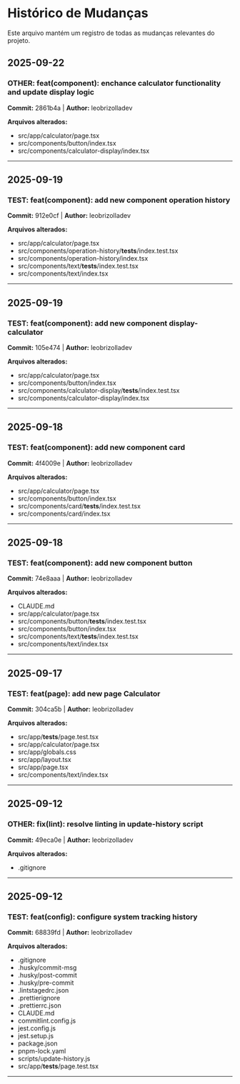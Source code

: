 # Histórico de Mudanças

Este arquivo mantém um registro de todas as mudanças relevantes do projeto.

## 2025-09-22

### OTHER: feat(component): enchance calculator functionality and update display logic

**Commit:** 2861b4a | **Author:** leobrizolladev

**Arquivos alterados:**

- src/app/calculator/page.tsx
- src/components/button/index.tsx
- src/components/calculator-display/index.tsx

---

## 2025-09-19

### TEST: feat(component): add new component operation history

**Commit:** 912e0cf | **Author:** leobrizolladev

**Arquivos alterados:**

- src/app/calculator/page.tsx
- src/components/operation-history/**tests**/index.test.tsx
- src/components/operation-history/index.tsx
- src/components/text/**tests**/index.test.tsx
- src/components/text/index.tsx

---

## 2025-09-19

### TEST: feat(component): add new component display-calculator

**Commit:** 105e474 | **Author:** leobrizolladev

**Arquivos alterados:**

- src/app/calculator/page.tsx
- src/components/button/index.tsx
- src/components/calculator-display/**tests**/index.test.tsx
- src/components/calculator-display/index.tsx

---

## 2025-09-18

### TEST: feat(component): add new component card

**Commit:** 4f4009e | **Author:** leobrizolladev

**Arquivos alterados:**

- src/app/calculator/page.tsx
- src/components/button/index.tsx
- src/components/card/**tests**/index.test.tsx
- src/components/card/index.tsx

---

## 2025-09-18

### TEST: feat(component): add new component button

**Commit:** 74e8aaa | **Author:** leobrizolladev

**Arquivos alterados:**

- CLAUDE.md
- src/app/calculator/page.tsx
- src/components/button/**tests**/index.test.tsx
- src/components/button/index.tsx
- src/components/text/**tests**/index.test.tsx
- src/components/text/index.tsx

---

## 2025-09-17

### TEST: feat(page): add new page Calculator

**Commit:** 304ca5b | **Author:** leobrizolladev

**Arquivos alterados:**

- src/app/**tests**/page.test.tsx
- src/app/calculator/page.tsx
- src/app/globals.css
- src/app/layout.tsx
- src/app/page.tsx
- src/components/text/index.tsx

---

## 2025-09-12

### OTHER: fix(lint): resolve linting in update-history script

**Commit:** 49eca0e | **Author:** leobrizolladev

**Arquivos alterados:**

- .gitignore

---

## 2025-09-12

### TEST: feat(config): configure system tracking history

**Commit:** 68839fd | **Author:** leobrizolladev

**Arquivos alterados:**

- .gitignore
- .husky/commit-msg
- .husky/post-commit
- .husky/pre-commit
- .lintstagedrc.json
- .prettierignore
- .prettierrc.json
- CLAUDE.md
- commitlint.config.js
- jest.config.js
- jest.setup.js
- package.json
- pnpm-lock.yaml
- scripts/update-history.js
- src/app/**tests**/page.test.tsx

---
